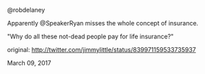 @robdelaney 

Apparently @SpeakerRyan misses the whole concept of insurance.

"Why do all these not-dead people pay for life insurance?" 

original: http://twitter.com/jimmylittle/status/839971159533735937 

March 09, 2017